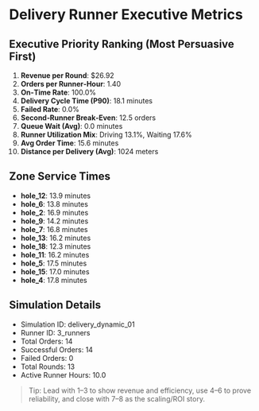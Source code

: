 # Delivery Runner Executive Metrics

## Executive Priority Ranking (Most Persuasive First)
1. **Revenue per Round**: $26.92
2. **Orders per Runner‑Hour**: 1.40
3. **On‑Time Rate**: 100.0%
4. **Delivery Cycle Time (P90)**: 18.1 minutes
5. **Failed Rate**: 0.0%
6. **Second‑Runner Break‑Even**: 12.5 orders
7. **Queue Wait (Avg)**: 0.0 minutes
8. **Runner Utilization Mix**: Driving 13.1%, Waiting 17.6%
9. **Avg Order Time**: 15.6 minutes
10. **Distance per Delivery (Avg)**: 1024 meters

## Zone Service Times
- **hole_12**: 13.9 minutes
- **hole_6**: 13.8 minutes
- **hole_2**: 16.9 minutes
- **hole_9**: 14.2 minutes
- **hole_7**: 16.8 minutes
- **hole_13**: 16.2 minutes
- **hole_18**: 12.3 minutes
- **hole_11**: 16.2 minutes
- **hole_5**: 17.5 minutes
- **hole_15**: 17.0 minutes
- **hole_4**: 17.8 minutes


## Simulation Details
- Simulation ID: delivery_dynamic_01
- Runner ID: 3_runners
- Total Orders: 14
- Successful Orders: 14
- Failed Orders: 0
- Total Rounds: 13
- Active Runner Hours: 10.0

> Tip: Lead with 1–3 to show revenue and efficiency, use 4–6 to prove reliability, and close with 7–8 as the scaling/ROI story.
